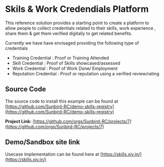 # Skils & Work Credendials Platform

This reference solution provides a starting point to create a platform to allow people to collect credentials related to their skills, work experience , share them & get them verified digitally to get related benefits.&#x20;

Currently we have have envisaged providing the following type of credentials&#x20;

* Training Credential : Proof or Training Attended
* Skill Credential : Proof of Skills showcased/assessed&#x20;
* Work Credential : Proof of Work Done/ Employment
* Reputation Credential : Proof or reputation using a verified review/rating

## Source Code

The source code to install this example can be found at [https://github.com/Sunbird-RC/demo-skills-registry](https://github.com/Sunbird-RC/demo-skills-registry)

**Project Link:** [https://github.com/orgs/Sunbird-RC/projects/7](https://github.com/orgs/Sunbird-RC/projects/7)

## Demo/Sandbox site link

Usecase implementation can be found here at [https://skills.xiv.in/](https://skills.xiv.in/)
